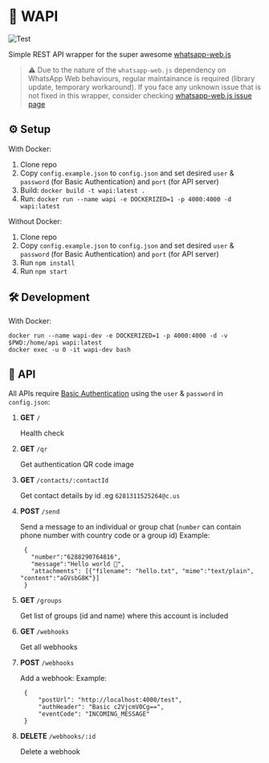 # 🥗 WAPI

![Test](https://github.com/yohanesgultom/wapi/actions/workflows/main.yml/badge.svg?branch=main)

Simple REST API wrapper for the super awesome [whatsapp-web.js](https://github.com/pedroslopez/whatsapp-web.js)

> ⚠️ Due to the nature of the `whatsapp-web.js` dependency on WhatsApp Web behaviours, regular maintainance is required (library update, temporary workaround). If you face any unknown issue that is not fixed in this wrapper, consider checking [whatsapp-web.js issue page](https://github.com/pedroslopez/whatsapp-web.js/issues)

## ⚙️ Setup

With Docker:

1. Clone repo
2. Copy `config.example.json` to `config.json` and set desired `user` & `password` (for Basic Authentication) and `port` (for API server)
3. Build: `docker build -t wapi:latest .` 
4. Run: `docker run --name wapi -e DOCKERIZED=1 -p 4000:4000 -d wapi:latest`

Without Docker:

1. Clone repo
2. Copy `config.example.json` to `config.json` and set desired `user` & `password` (for Basic Authentication) and `port` (for API server)
3. Run `npm install`
4. Run `npm start`

## 🛠️ Development

With Docker:

```
docker run --name wapi-dev -e DOCKERIZED=1 -p 4000:4000 -d -v $PWD:/home/api wapi:latest
docker exec -u 0 -it wapi-dev bash
```
## 🍱 API

All APIs require [Basic Authentication](https://en.wikipedia.org/wiki/Basic_access_authentication) using the `user` & `password` in `config.json`:

1. **GET** `/`

    Health check

1. **GET** `/qr`

    Get authentication QR code image

1. **GET** `/contacts/:contactId`

    Get contact details by id .eg `6281311525264@c.us`


1. **POST** `/send`

    Send a message to an individual or group chat (`number` can contain phone number with country code or a group id)
    Example:

        {
          "number":"6288290764816",
          "message":"Hello world 🙏",
          "attachments": [{"filename": "hello.txt", "mime":"text/plain", "content":"aGVsbG8K"}]
        }
  
1. **GET** `/groups`

    Get list of groups (id and name) where this account is included

1. **GET** `/webhooks`

    Get all webhooks

1. **POST** `/webhooks`

    Add a webhook:
    Example:

        {
            "postUrl": "http://localhost:4000/test",
            "authHeader": "Basic c2VjcmV0Cg==",
            "eventCode": "INCOMING_MESSAGE"
        }

1. **DELETE** `/webhooks/:id`

    Delete a webhook
